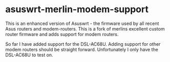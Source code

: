 asuswrt-merlin-modem-support
============================

This is an enhanced version of Asuswrt - the firmware used by all recent Asus routers and modem-routers. 
This is a fork of merlins excellent custom router firmware and adds support for modem routers.

So far I have added support for the DSL-AC68U. Adding support for other modem routers should be straight forward. Unfortunately I only have the DSL-AC68U to test on.
